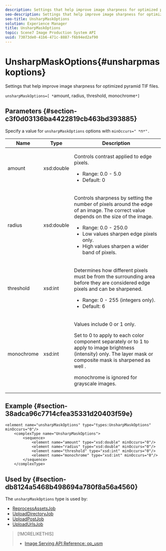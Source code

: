 ```yaml
---
description: Settings that help improve image sharpness for optimized pyramid TIF files.
seo-description: Settings that help improve image sharpness for optimized pyramid TIF files.
seo-title: UnsharpMaskOptions
solution: Experience Manager
title: UnsharpMaskOptions
topic: Scene7 Image Production System API
uuid: 73073de0-41b6-471c-8887-f6b94ed2af90
---
```


# UnsharpMaskOptions{#unsharpmaskoptions}

Settings that help improve image sharpness for optimized pyramid TIF files.

 `unsharpMaskOptions=[ *`amount, radius, threshold, monochrome`*]` 

## Parameters {#section-c3f0d03136ba4422819cb463bd393885}

Specify a value for `unsharpMaskOptions` options with `minOccurs=" *`n`*".`

<table id="table_D1392963C5694969A9D546F82DB6F45C">
 <thead>
  <tr>
   <th colname="col1" class="entry"> Name </th>
   <th colname="col2" class="entry"> Type </th>
   <th colname="col3" class="entry"> Description </th>
  </tr>
 </thead>
 <tbody>
  <tr>
   <td colname="col1"><span class="codeph"><span class="varname"> amount</span></span></td>
   <td colname="col2"><span class="codeph"> xsd:double</span></td>
   <td colname="col3"><p>Controls contrast applied to edge pixels. 
     <ul id="ul_7AA17E354EE64BC4A5BEAE853FF17191">
      <li id="li_42FB21C7ED884E1DB03274130B8DCB10">Range: 0.0 - 5.0 </li>
      <li id="li_E980CAA1A9C54D60A121F21C964820FF">Default: 0 </li>
     </ul></p></td>
  </tr>
  <tr>
   <td colname="col1"><span class="codeph"><span class="varname"> radius</span></span></td>
   <td colname="col2"><span class="codeph"> xsd:double</span></td>
   <td colname="col3"><p>Controls sharpness by setting the number of pixels around the edge of an image. The correct value depends on the size of the image. 
     <ul id="ul_D4391CD407DE4B48AF4523EBD85D0D40">
      <li id="li_8AEF11A489484EFD91416F8A03C4DB25">Range: 0.0 - 250.0 </li>
      <li id="li_9F1D1B52AFBA46B8BDCDF99A21140002">Low values sharpen edge pixels only. </li>
      <li id="li_7D9FD8AA4899404283D7AB596364A4AF">High values sharpen a wider band of pixels. </li>
     </ul></p></td>
  </tr>
  <tr>
   <td colname="col1"><span class="codeph"><span class="varname"> threshold</span></span></td>
   <td colname="col2"><span class="codeph"> xsd:int</span></td>
   <td colname="col3"><p>Determines how different pixels must be from the surrounding area before they are considered edge pixels and can be sharpened. 
     <ul id="ul_117E556E3ECF42CC878DD80D338D19CA">
      <li id="li_CFEE76DB78BF437E8463C9089486F8A6">Range: 0 - 255 (integers only). </li>
      <li id="li_77113DC2698A4D48B11288718766E6A2">Default: 6 </li>
     </ul></p></td>
  </tr>
  <tr>
   <td colname="col1"><span class="codeph"><span class="varname"> monochrome</span></span></td>
   <td colname="col2"><span class="codeph"> xsd:int</span></td>
   <td colname="col3"><p>Values include <span class="codeph"> 0</span> or <span class="codeph"> 1</span> only. </p><p>Set to <span class="codeph"> 0</span> to apply to each color component separately or to <span class="codeph"> 1</span> to apply to image brightness (intensity) only. The layer mask or composite mask is sharpened as well . </p><p><span class="codeph"><span class="varname"> monochrome</span></span> is ignored for grayscale images. </p></td>
  </tr>
 </tbody>
</table>

## Example {#section-38adca96c7714cfea35331d20403f59e}

```
<element name="unsharpMaskOptions" type="types:UnsharpMaskOptions" minOccurs="0"/>
    <complexType name="UnsharpMaskOptions">
        <sequence>
            <element name="amount" type="xsd:double" minOccurs="0"/>
            <element name="radius" type="xsd:double" minOccurs="0"/>
            <element name="threshold" type="xsd:int" minOccurs="0"/>
            <element name="monochrome" type="xsd:int" minOccurs="0"/>        
        </sequence>
    </complexType>
```

## Used by {#section-db8124a5468b498694a780f8a56a4560}

The `unsharpMaskOptions` type is used by:

* [ReprocessAssetsJob](../../types/c-data-types/r-reprocess-assets-job.md#reference-a303f7832ae44fdab1dca7cc8bef3fa3)
* [UploadDirectoryJob](../../types/c-data-types/r-upload-directory-job.md#reference-e707ebf53b074c49ad983d1886e0bbb6)
* [UploadPostJob](../../types/c-data-types/r-upload-post-job.md#reference-bca2339b593f4637a687c33937215ef4)
* [UploadUrlsJob](../../types/c-data-types/r-upload-urls-job.md#reference-8e9bc895268c4321b233dbeadc990398)

>[!MORELIKETHIS]
>
>* [Image Serving API Reference: op_usm](https://docs.adobe.com/content/help/en/dynamic-media-developer-resources/image-serving-api/image-serving-api/http-protocol-reference/command-reference/r-op-usm.html)
